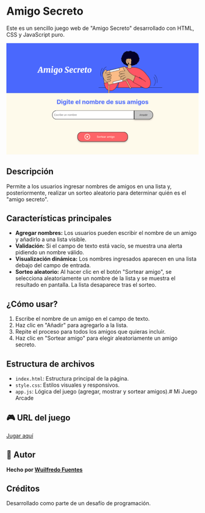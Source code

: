 # Amigo Secreto

Este es un sencillo juego web de "Amigo Secreto" desarrollado con HTML, CSS y JavaScript puro.


![imagen de juego](assets/AmigS.png)

## Descripción
Permite a los usuarios ingresar nombres de amigos en una lista y, posteriormente, realizar un sorteo aleatorio para determinar quién es el "amigo secreto".

## Características principales
- **Agregar nombres:** Los usuarios pueden escribir el nombre de un amigo y añadirlo a una lista visible.
- **Validación:** Si el campo de texto está vacío, se muestra una alerta pidiendo un nombre válido.
- **Visualización dinámica:** Los nombres ingresados aparecen en una lista debajo del campo de entrada.
- **Sorteo aleatorio:** Al hacer clic en el botón "Sortear amigo", se selecciona aleatoriamente un nombre de la lista y se muestra el resultado en pantalla. La lista desaparece tras el sorteo.

## ¿Cómo usar?
1. Escribe el nombre de un amigo en el campo de texto.
2. Haz clic en "Añadir" para agregarlo a la lista.
3. Repite el proceso para todos los amigos que quieras incluir.
4. Haz clic en "Sortear amigo" para elegir aleatoriamente un amigo secreto.

## Estructura de archivos
- `index.html`: Estructura principal de la página.
- `style.css`: Estilos visuales y responsivos.
- `app.js`: Lógica del juego (agregar, mostrar y sortear amigos).# Mi Juego Arcade


## 🎮 URL del juego
[Jugar aquí]()  

## 👤 Autor  
**Hecho por [Wuilfredo Fuentes](https://github.com/wuilfredo5)**  

  

## Créditos
Desarrollado como parte de un desafío de programación.
